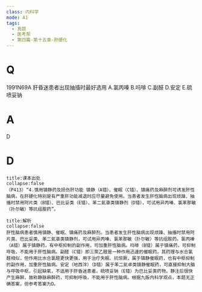 ```yaml
---
class: 内科学
mode: A1
tags:
  - 真题
  - 医考帮
  - 第四篇-第十五章-肝硬化
---
```


# Q
1991N69A 肝昏迷患者出现抽搐时最好选用
A.氯丙嗪
B.吗啡
C.副醛
D.安定
E.硫喷妥钠

# A
D
# D
```ad-note
title:课本出处
collapse:false
（P413）“4.慎用镇静药及损伤肝功能 镇静（A错）、催眠（C错）、镇痛药及麻醉剂可诱发肝性脑病，在肝硬化特别是有严重肝功能减退时应尽量避免使用。当患者发生肝性脑病出现烦躁、抽搐时禁用阿片类（B错）、巴比妥类（E错）、苯二氮䓬类镇静剂（D错），可试用异丙嗪、氯苯那敏（扑尔敏）等抗组胺药”。
```

```ad-summary
title:解析
collapse:false
肝性脑病患者慎用镇静、催眠、镇痛药及麻醉剂。当患者发生肝性脑病出现烦躁、抽搐时禁用阿片类、巴比妥类、苯二氮䓬类镇静剂，可试用异丙嗪、氯苯那敏（扑尔敏）等抗组胺药。氯丙嗪（A错）属于镇静药，有中枢抑制的副作用，可加重肝性脑病。吗啡（B错）属于镇痛药，可抑制呼吸，不能用于肝性脑病。副醛（C错）即三聚乙醛是一种作用迅速的催眠药，其药理与水合氯醛相似，但作用比水合氯醛更快更强，用于治疗失眠、抗惊厥，属于镇静催眠药，也有中枢抑制的副作用，加重肝性脑病。安定（地西泮）（D错）属于苯二氮卓类镇静催眠药，可直接抑制大脑与呼吸中枢，引起缺氧，不适用于肝昏迷患者。硫喷妥钠（E错）为巴比妥类药物，静注后很快产生麻醉，故称静脉麻醉药，可抑制呼吸，不能用于肝性脑病。根据九版内科学观点，本题无正确答案，但参考答案为D。
```

